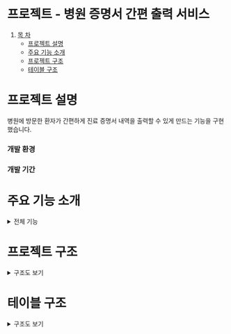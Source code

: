 # 프로젝트 - 병원 증명서 간편 출력 서비스

1. [목 차](#-목차)
    - [프로젝트 설명](#프로젝트-설명)   
    - [주요 기능 소개](#주요-기능-소개)   
    - [프로젝트 구조](#프로젝트-구조)   
    - [테이블 구조](#테이블-구조)
   

# 프로젝트 설명
병원에 방문한 환자가 간편하게 진료 증명서 내역을 출력할 수 있게 만드는 기능을 구현했습니다.

### 개발 환경

### 개발 기간


# 주요 기능 소개
<details><summary>전체 기능</summary><br>
<details><summary>회원가입</summary>

![메인화면](https://github.com/user-attachments/assets/ea622c5d-47c8-400e-8c2e-473bc045d539)

메인화면에서 회원가입을 누르면 회원가입 페이지로 이동합니다.

![회원가입 화면](https://github.com/user-attachments/assets/e97b0a2a-8377-49b9-9f6d-ea679df98470)

회원가입 방식은 모두 동일 시 되기에 일반인 회원가입 방식으로 진행하여 일반인 회원가입을 누르면

![찐회원가입 화면](https://github.com/user-attachments/assets/60d5430a-d5fd-4f61-9e6b-423ddad34056)

회원가입에 필요한 정보 제공 동의 페이지가 나옵니다.

모두 동의를 눌러야지만 다음 페이지로 진행이 가능합니다.

모두 동의한 뒤 진행하면 회원가입에 필요한 정보를 입력하는 페이지가 나옵니다.

![회원가입 정보 입력](https://github.com/user-attachments/assets/e13efaa1-eef8-448a-a1b8-8c4035bc7401)

![주소 검색 api](https://github.com/user-attachments/assets/ea8349e1-5e12-4a36-a96a-fed1365716c1)

해당 페이지에서는 아이디와 비밀번호 중복 검사 기능과 유효성 검사 기능을 넣어놨으며,

해당 중복 기능을 거치지 않고서는 회원가입이 불가능합니다.

또한, 주민등록번호 입력란에는 정규식을 적용하여 올바른 주민등록번호를 입력해야만 진행이 가능합니다.

주소 검색 기능은 다음 API를 활용하여 적용하였습니다.

![모든 정보 입력](https://github.com/user-attachments/assets/ca473607-8320-40fb-9fa8-f3773b69fc1a)

정보를 올바르게 다 입력하고 확인을 누르면

![회원가입 완료](https://github.com/user-attachments/assets/093ee8c4-69b3-457c-a5e9-62fd9b12dd48)

회원가입이 완료되었다는 창이 나오며

페이지의 이동 여부를 선택할 수 있습니다.

메인페이지로 가기를 누르면 처음 보았던 메인 페이지로 이동합니다.

</details>


<details><summary>회원 증명서 출력</summary>

![로그인 성공 화면](https://github.com/user-attachments/assets/9f1bd055-568e-45f4-89cc-d0591ef97c24)

기존에 회원가입한 아이디로 로그인에 성공한 경우

![초기화면](https://github.com/user-attachments/assets/89736dad-e610-4993-b07a-03b171b957a8)

로그인한 상태로 메인화면으로 돌아가며, 우측 상단에 로그인한 회원의 이름이 출력됨.

![로그인 인증 1단계](https://github.com/user-attachments/assets/09e2f6dd-0db1-4f91-86f3-b80c0a63518c)

로그인한 상태에서 증명서 발급을 누르면, 또 한번 더 주민등록번호 확인을 거침.

![주민번호가 맞아서 이메일 보내기](https://github.com/user-attachments/assets/e1ca6f39-37d9-4588-9594-a70d664c94f8)

가입한 회원의 주민번호와 일치하면, 로그인에 입력했던 이메일로 인증번호를 발송함.

![이메일로 인증번호가 온 화면](https://github.com/user-attachments/assets/5c2495c0-2194-4d06-ba28-19f5c89bdee4)

인증번호를 받은 이메일 화면

![인증번호 입력](https://github.com/user-attachments/assets/9c23b3cb-1812-4b14-9220-7756a00d71e9)

발급받은 인증번호를 입력하면

![인증된 화면](https://github.com/user-attachments/assets/f25bfb7e-8402-4b1e-b6f2-d31e65992a27)

인증되었다고 출력되면서 증명서를 발급받을 수 있는 상황이 됨

</details>

<details><summary>비회원 증명서 출력</summary>
    
![비회원 메인](https://github.com/user-attachments/assets/92c05ccf-cf31-4711-9cf4-b7a0c3323d68)

메인화면에서 증명서 발급 메뉴를 선택합니다.

![입력값 넣기](https://github.com/user-attachments/assets/ca5c249e-44d7-40b8-baef-a65c7574316c)

비회원인 상태에서는 주민등록번호와 이메일 인증을 받을 정보를 입력합니다.

![이메일 발송](https://github.com/user-attachments/assets/0e694d43-0a8c-4c4b-92a8-8951232011b2)

이메일이 발송되면,

![인증번호 확인](https://github.com/user-attachments/assets/e272032b-28c6-47b1-9ef3-58ab1740e709)

해당 이메일이 도착했는지 확인한 후에

![인증번호 입력](https://github.com/user-attachments/assets/be993c22-c0ed-4701-b2a4-b1adc2b6e98d)

인증번호를 입력합니다.

![인증번호 인증됨](https://github.com/user-attachments/assets/51a9e69d-8085-4161-b1e9-b7027afb7a0d)

인증번호가 정상적으로 확인되면 아래의 증명서 선택화면으로 넘어갑니다.

![증명서 선택화면](https://github.com/user-attachments/assets/6e6daedc-7683-415c-9c18-63596c947f1d)

증명서 선택화면에서 진료 확인서를 선택하면, 회원과 동일한 프로세스로 작동됩니다.

</details>


<details><summary>진료 기록이 없는 경우</summary>
    
![인증이 되었지만 해당 환자의 진료 정보가 없음](https://github.com/user-attachments/assets/a4d83007-2f9e-4c13-85c5-ede21d4f1df2)    

해당 회원의 진료 내역이 없습니다. 라는 화면만 표시해줍니다.

</details>

<details><summary>진료 기록이 있는 경우</summary>
    
![해당 환자의 첫 번째 진료에 대한 진료 확인서](https://github.com/user-attachments/assets/0de3f503-61f9-4a84-8bef-35bc88fdf0e0)

해당 환자의 진료 내역이 표시됩니다.

![해당 환자의 이름과 진료 날짜가 파일명에 들어오는지 확인](https://github.com/user-attachments/assets/21c8aa6e-532a-4b00-9efa-0e7413be73a9)

출력 버튼을 누르면 이미지를 저장할 수 있는 창이 뜨며, 파일창에 해당 증명서의 이름이 제대로 입력되어있는지 확인합니다.

![출력버튼 누르고 pdf저장 화면](https://github.com/user-attachments/assets/cee0ea69-2b92-4702-8c20-8c53584d6156)

마지막으로 저장을 누르면 PDF 형식으로 저장됩니다.

![프린트 화면](https://github.com/user-attachments/assets/2542c33d-79fe-4210-b95e-13442b322cd2)

저장한 PDF를 프린트 할 수 있는 화면

![인쇄 화면](https://github.com/user-attachments/assets/bf4b8a82-c246-4900-ba6d-9a24a6973070)

저장한 PDF를 인쇄할 수 있는 화면

</details>


<details><summary>신규 접수 등록</summary>
    
![메인화면](https://github.com/user-attachments/assets/9eea6627-ffac-4771-8c68-39953b166e49)

메인화면에서 진료 접수 클릭 시 진료 접수할 수 있는 페이지로 이동됩니다.

![접수 페이지](https://github.com/user-attachments/assets/25e51965-018f-4a7c-b266-108aa8dba62a)

접수 페이지에서 신규방문이면 신규방문을 클릭합니다.

![신규 접수](https://github.com/user-attachments/assets/af01dd48-6492-45d8-b0e5-3161f425db83)

신규방문자는 기존 진료 내역이 없기에 신상정보를 입력 후 진료과 및 담당의를 선택한 후 접수 등록을 누릅니다.

![신규 접수 정보 입력](https://github.com/user-attachments/assets/fc517a0d-c46b-4e33-8af3-db32f2de23c9)

정상적으로 등록이 되면 아래와 같은 알림창이 뜨며 접수되었다고 알려줍니다.

![접수 완료](https://github.com/user-attachments/assets/d2e7baef-fa84-4a9d-af79-a623f524cdf4)


</details>

<details><summary>재방문 접수 등록</summary>
    
![기존 방문환자가 재방문 한 경우 동일한 정보이면 재방문 환자](https://github.com/user-attachments/assets/daf564b1-e9ea-4032-b758-a4137fc94ee7)

기존에 방문했던 환자가 재방문한 경우 조회하기 편하도록 기존 내역에서 이름, 주민등럭번호만 조회한 후 기존에 방문 내역이 있는지 조회합니다.

![재방문 얼럿](https://github.com/user-attachments/assets/8ab4676f-19ad-42de-8357-63a90ebf3d67)

조회를 눌렀는데 재방문 환자인 경우, 접수를 바로 누르면 된다는 알림창이 뜹니다.

만약, 기존 방문 내역이 없는데 재방문으로 입력 시 신규방문으로 가라는 알림창이 뜹니다.

![재방문 접수 완료](https://github.com/user-attachments/assets/a2773e4d-b9d0-4dac-bc04-56e9ac4dd9df)

재방문 환자인걸 확인한 후 접수를 누르면 접수 등록이 완료됩니다.


</details>

<details><summary>의사 관점 환자 진료</summary>

![관리자 로그인](https://github.com/user-attachments/assets/e38093e4-c000-48bb-b912-cae929bf6f68)

접수한 환자를 진료하기 위해 메인페이지의 우측상단의 직원전용을 눌러 관리자 로그인창으로 이동합니다.
기존에 가입했던 관리자(의사, 간호사, 직원)로 입력하면 해당 내역으로 로그인 됩니다.

![의사 환여 ㅇ얼럿](https://github.com/user-attachments/assets/d5943b4f-e4d4-4a4e-9fa0-1e44230f4ed9)
위 경우 의사로 로그인 했기에 해당 의사님을 환영한다는 알림창이 뜹니다.

![환자 차트 조회 가능](https://github.com/user-attachments/assets/ffc6b070-e22b-4375-99cd-e25dd04b5ffc)

의사로 로그인한 경우에만 자기가 맡은 진료과의 환자 내역만 조회가 가능합니다.
( 다른 진료과에 접수한 환자는 조회 불가능 )

![진료 시작 누르면](https://github.com/user-attachments/assets/fb6b26e9-b12b-4d33-bb28-298adc886cdd)

우측의 대기자 목록 아래에 있는 진료 시작을 누르면 첫번째 대기자부터 순서대로 진료를 볼 수 있고,
진료 시작을 누르면 좌측에 있는 환자 정보에 접수한 환자의 기본 정보가 노출됩니다.

![환자 기본 정보 출력 및 접수 대기 명단 삭제](https://github.com/user-attachments/assets/38b75390-787c-4907-8a89-d801465af73e)

진료 시작을 누르면 진료가 시작되고, 대기중이였던 환자는 접수 대기 명단에서 사라집니다.
( 상태는 진료완료로 미리 변경됨 )

![처방내역 등록](https://github.com/user-attachments/assets/25ae0cd7-4716-4a2b-b527-2c540601f26d)

해당 환자에 대한 진료 내역을 순차적으로 모두 등록해야 진료 내역 등록이 가능합니다.
검진일의 경우 진료일 당일 이전 날짜는 체크가 불가능하게 막아두었습니다.

![진료 기록 등록](https://github.com/user-attachments/assets/7f1ac151-cf27-49d7-b83e-a64175b9543c)

진료 내역을 모두 입력한 경우에는 진료 기록이 정상적으로 등록됩니다.

![접수했던 기존 내역이 존재하는 환자는 이전 진료내역도 조회 가능함](https://github.com/user-attachments/assets/6f796836-0505-465a-abc1-9d2ffc90ac20)

기존 환자에서 재방문 환자 -> 즉, 병원에 진료 내역이 있던 환자는 다시 방문한 경우 이전의 진료 내역도 확인이 가능합니다.

![진단명 클릭 시 진료 상세 내역 출력](https://github.com/user-attachments/assets/e74449b9-40af-4380-8f38-6c8c7d38ce67)

진료 내역 조회에서 진단명을 클릭하면 아래에 진료 상세 내역에 해당 진료에 대한 상세 내역이 출력됩니다.

![진단명 클릭 시 진료 상세 내역 출력](https://github.com/user-attachments/assets/5abb61b4-64bd-49d2-8277-a67268bda918)

</details>

</details>

# 프로젝트 구조
<details><summary>구조도 보기</summary>

```plaintext
src
 ┣ pages
 ┃ ┣ admin
 ┃ ┃ ┣ ksh
 ┃ ┃ ┃ ┣ NewVisit.css
 ┃ ┃ ┃ ┣ NewVisit.js
 ┃ ┃ ┃ ┣ ReVisit.css
 ┃ ┃ ┃ ┣ ReVisit.js
 ┃ ┃ ┃ ┣ TreChart.css
 ┃ ┃ ┃ ┣ TreChart.js
 ┃ ┃ ┃ ┣ Visitant.css
 ┃ ┃ ┃ ┗ Visitant.js
 ┃ ┃ ┣ kth
 ┃ ┃ ┃ ┣ AdminJoin.css
 ┃ ┃ ┃ ┣ AdminJoin.js
 ┃ ┃ ┃ ┣ AdminLogin.css
 ┃ ┃ ┃ ┣ AdminLogin.js
 ┃ ┃ ┃ ┗ AdminMain.js
 ┃ ┃ ┣ pjw
 ┃ ┃ ┃ ┣ ClinicList.css
 ┃ ┃ ┃ ┗ ClinicList.js
 ┃ ┃ ┣ AdminLayout.css
 ┃ ┃ ┗ AdminLayout.js
 ┃ ┣ order (다른 프로젝트와 겹침)
 ┃ ┃ ┗ kth
 ┃ ┃ ┃ ┣ ManageSupply.css
 ┃ ┃ ┃ ┣ ManageSupply.js
 ┃ ┃ ┃ ┣ OrderLayout.css
 ┃ ┃ ┃ ┣ OrderLayout.js
 ┃ ┃ ┃ ┣ OrderList.css
 ┃ ┃ ┃ ┣ OrderList.js
 ┃ ┃ ┃ ┣ RegistSupply.css
 ┃ ┃ ┃ ┣ RegistSupply.js
 ┃ ┃ ┃ ┣ RequestOrder.css
 ┃ ┃ ┃ ┗ RequestOrder.js
 ┃ ┣ user
 ┃ ┃ ┣ cyh
 ┃ ┃ ┃ ┣ Loading.js
 ┃ ┃ ┃ ┣ MoneyIn.css
 ┃ ┃ ┃ ┣ MoneyIn.js
 ┃ ┃ ┃ ┣ PayLoading.js
 ┃ ┃ ┃ ┣ PayMoney.css
 ┃ ┃ ┃ ┣ PayMoney.js
 ┃ ┃ ┃ ┣ Spin@1x-1.8s-200px-200px.gif
 ┃ ┃ ┃ ┣ Styles.js
 ┃ ┃ ┃ ┗ SubMenu.js
 ┃ ┃ ┣ ksh
 ┃ ┃ ┃ ┣ KakaoMap.css
 ┃ ┃ ┃ ┗ KakaoMap.js
 ┃ ┃ ┣ kth
 ┃ ┃ ┃ ┣ Find.css
 ┃ ┃ ┃ ┣ FindId.js
 ┃ ┃ ┃ ┣ FindPw.js
 ┃ ┃ ┃ ┣ JoinSelect.js
 ┃ ┃ ┃ ┣ JoinStep1.js
 ┃ ┃ ┃ ┣ JoinStep1_1.js
 ┃ ┃ ┃ ┣ JoinStep2.css
 ┃ ┃ ┃ ┣ JoinStep2.js
 ┃ ┃ ┃ ┣ JoinStep3.js
 ┃ ┃ ┃ ┣ joinValidate.js
 ┃ ┃ ┃ ┣ Login.css
 ┃ ┃ ┃ ┣ Login.js
 ┃ ┃ ┃ ┣ Modal.js
 ┃ ┃ ┃ ┣ SearchStaff.css
 ┃ ┃ ┃ ┗ SearchStaff.js
 ┃ ┃ ┣ pjw
 ┃ ┃ ┃ ┣ utils
 ┃ ┃ ┃ ┃ ┗ pdfUtils.js
 ┃ ┃ ┃ ┣ ClinicPrint.css
 ┃ ┃ ┃ ┣ ClinicPrint.js
 ┃ ┃ ┃ ┣ FormSelector.js
 ┃ ┃ ┃ ┣ PrintForm.js
 ┃ ┃ ┃ ┣ PrintForm2.js
 ┃ ┃ ┃ ┣ PrintForm3.js
 ┃ ┃ ┃ ┗ PrintForm4.js
 ┃ ┃ ┣ UserLayout.css
 ┃ ┃ ┗ UserLayout.js
 ┃ ┣ Footer.css
 ┃ ┣ Footer.js
 ┃ ┣ Main.css
 ┃ ┣ Main.js
 ┃ ┣ MedicalCenter.css
 ┃ ┣ MedicalCenter.js
 ┃ ┣ SideList.css
 ┃ ┗ SideList.js
 ┣ App.css
 ┣ App.js
 ┣ App.test.js
 ┣ index.css
 ┣ index.js
 ┣ logo.svg
 ┣ reportWebVitals.js
 ┣ reset.css
 ┗ setupTests.js
```

</details>






# 테이블 구조
<details><summary>구조도 보기</summary>
    
![테이블 구조](https://github.com/user-attachments/assets/06576686-188e-4b92-a473-2e34688de019)

</details>
